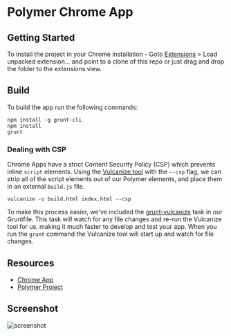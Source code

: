 # Polymer Chrome App

## Getting Started

To install the project in your Chrome installation - Goto [Extensions](chrome://extensions/) > Load unpacked extension... and point to a clone of this repo or just drag and drop the folder to the extensions view.

## Build

To build the app run the following commands:

    npm install -g grunt-cli
    npm install
    grunt

### Dealing with CSP

Chrome Apps have a strict Content Security Policy (CSP) which prevents inline `script` elements. Using the [Vulcanize tool](www.polymer-project.org/articles/concatenating-web-components.html) with the `--csp` flag, we can strip all of the script elements out of our Polymer elements, and place them in an external `build.js` file.

    vulcanize -o build.html index.html --csp

To make this process easier, we've included the [grunt-vulcanize](https://github.com/Polymer/grunt-vulcanize) task in our Gruntfile. This task will watch for any file changes and re-run the Vulcanize tool for us, making it much faster to develop and test your app. When you run the `grunt` command the Vulcanize tool will start up and watch for file changes.

## Resources

* [Chrome App](http://developer.chrome.com/apps)
* [Polymer Project](http://www.polymer-project.org/)

## Screenshot
![screenshot](https://raw.githubusercontent.com/vikasprogrammer/polymerchromeapp/master/assets/screenshot_1280_800.png)

